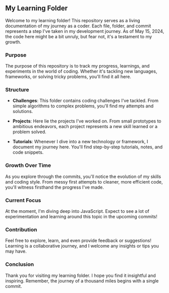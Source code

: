 ## My Learning Folder

Welcome to my learning folder! This repository serves as a living documentation of my journey as a coder. Each file, folder, and commit represents a step I've taken in my development journey. As of May 15, 2024, the code here might be a bit unruly, but fear not, it's a testament to my growth.

### Purpose

The purpose of this repository is to track my progress, learnings, and experiments in the world of coding. Whether it's tackling new languages, frameworks, or solving tricky problems, you'll find it all here.

### Structure

- **Challenges**: This folder contains coding challenges I've tackled. From simple algorithms to complex problems, you'll find my attempts and solutions.
  
- **Projects**: Here lie the projects I've worked on. From small prototypes to ambitious endeavors, each project represents a new skill learned or a problem solved.

- **Tutorials**: Whenever I dive into a new technology or framework, I document my journey here. You'll find step-by-step tutorials, notes, and code snippets.

### Growth Over Time

As you explore through the commits, you'll notice the evolution of my skills and coding style. From messy first attempts to cleaner, more efficient code, you'll witness firsthand the progress I've made.

### Current Focus

At the moment, I'm diving deep into JavaScript. Expect to see a lot of experimentation and learning around this topic in the upcoming commits!

### Contribution

Feel free to explore, learn, and even provide feedback or suggestions! Learning is a collaborative journey, and I welcome any insights or tips you may have.

### Conclusion

Thank you for visiting my learning folder. I hope you find it insightful and inspiring. Remember, the journey of a thousand miles begins with a single commit.
